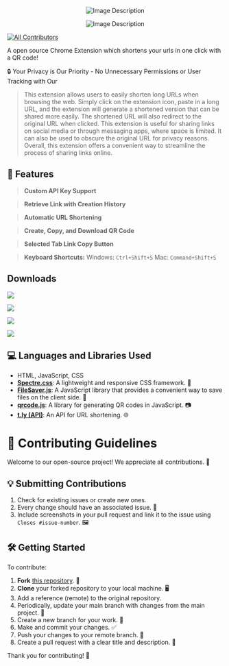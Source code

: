 
<p align="center">
  <img src="https://github.com/vinyashegde/shorto_url_shorter/assets/46837876/d212810b-7c86-4e93-a755-d76063edf632" alt="Image Description">
</p>

<p align="center">
  <img src="https://github.com/vinyashegde/shorto_url_shorter/assets/46837876/ac0f2443-2489-4f32-acb4-650f28560dae" alt="Image Description">
</p>

<!--[![](https://raw.githubusercontent.com/vinyashegde/shorto_url_shorter/main/Source/logo.png)](https://chrome.google.com/webstore/detail/shorto-url-shorter/ggjlafhmjnmepkkihggbbgiignajkjcl?hl=en-GB&authuser=0)-->
<!-- ALL-CONTRIBUTORS-BADGE:START - Do not remove or modify this section -->
[![All Contributors](https://img.shields.io/badge/all_contributors-12+-orange.svg?style=flat-square)](#contributors-)
<!-- ALL-CONTRIBUTORS-BADGE:END -->

A open source Chrome Extension which shortens your urls in one click with a QR code!

🔒 Your Privacy is Our Priority - No Unnecessary Permissions or User Tracking with Our 

> This extension allows users to easily shorten long URLs when browsing the web.
Simply click on the extension icon, paste in a long URL, and the extension will generate a shortened version that can be shared more easily. The shortened URL will also redirect to the original URL when clicked. This extension is useful for sharing links on social media or through messaging apps, where space is limited. It can also be used to obscure the original URL for privacy reasons. Overall, this extension offers a convenient way to streamline the process of sharing links online.

## 🚀 Features

> **Custom API Key Support** 

> **Retrieve Link with Creation History** 

> **Automatic URL Shortening**

> **Create, Copy, and Download QR Code**

> **Selected Tab Link Copy Button** 

> **Keyboard Shortcuts:** 
  > Windows: `Ctrl+Shift+S`
  > Mac: `Command+Shift+S`


## Downloads

[![](https://raw.githubusercontent.com/vinyashegde/shorto_url_shorter/main/Readme/Get%20It%20(6).png)](https://chrome.google.com/webstore/detail/shorto-url-shorter/ggjlafhmjnmepkkihggbbgiignajkjcl?hl=en-GB&authuser=0)

[![](https://raw.githubusercontent.com/vinyashegde/shorto_url_shorter/main/Readme/Get%20It%20(2).png)](https://microsoftedge.microsoft.com/addons/detail/shorto-url-shorter/fblkkccdkgkcmjpbpldapdfelpflpkgp)

[![](https://raw.githubusercontent.com/vinyashegde/shorto_url_shorter/main/Readme/Get%20It%20(3).png)](https://addons.mozilla.org/en-US/firefox/addon/vinyas-hegde)

[![](https://raw.githubusercontent.com/vinyashegde/shorto_url_shorter/main/Readme/Get%20It%20(4).png)](https://addons.opera.com/en/extensions/details/shorto-url-shorter)

## 💻 Languages and Libraries Used

- HTML, JavaScript, CSS
- [**Spectre.css**](https://picturepan2.github.io/spectre): A lightweight and responsive CSS framework. 🎨
- [**FileSaver.js**](https://github.com/eligrey/FileSaver.js): A JavaScript library that provides a convenient way to save files on the client side. 💾
- [**qrcode.js**](https://davidshimjs.github.io/qrcodejs): A library for generating QR codes in JavaScript. 📷
- [**t.ly (API)**](https://t.ly/): An API for URL shortening. 🌐



# 🚀 Contributing Guidelines

Welcome to our open-source project! We appreciate all contributions. 🙌

## 💡 Submitting Contributions

1. Check for existing issues or create new ones.
2. Every change should have an associated issue. 📝
3. Include screenshots in your pull request and link it to the issue using `Closes #issue-number`. 🖼️

## 🛠️ Getting Started

To contribute:

1. **Fork** [this repository](https://github.com/vinyashegde/shorto_url_shorter.git). 🍴
2. **Clone** your forked repository to your local machine. 🖥️
3. Add a reference (remote) to the original repository.
4. Periodically, update your main branch with changes from the main project. 🔄
5. Create a new branch for your work. 🌿
6. Make and commit your changes. ✅
7. Push your changes to your remote branch. 🚀
8. Create a pull request with a clear title and description. 📢

Thank you for contributing! 🎉


